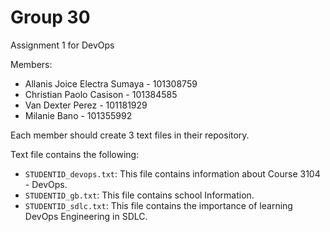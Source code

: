 # Group 30

Assignment 1 for DevOps

Members:
- Allanis Joice Electra Sumaya - 101308759 
- Christian Paolo Casison - 101384585 
- Van Dexter Perez - 101181929
- Milanie Bano - 101355992

Each member should create 3 text files in their repository.

Text file contains the following:
- `STUDENTID_devops.txt`: This file contains information about Course 3104 - DevOps.
- `STUDENTID_gb.txt`: This file contains school Information.
- `STUDENTID_sdlc.txt`: This file contains the importance of learning DevOps Engineering in SDLC.